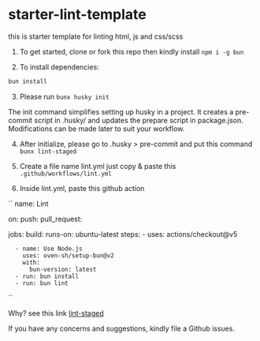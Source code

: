 # starter-lint-template
this is starter template for linting html, js and css/scss

1. To get started, clone or fork this repo then kindly install `npm i -g bun`

2. To install dependencies:

```bash
bun install
```
3. Please run `bunx husky init`

The init command simplifies setting up husky in a project. It creates a pre-commit script in .husky/ and updates the prepare script in package.json. Modifications can be made later to suit your workflow.

4. After initialize, please go to .husky > pre-commit and put this command `bunx lint-staged`

5. Create a file name lint.yml just copy & paste this `.github/workflows/lint.yml`

6. Inside lint.yml, paste this github action

``
name: Lint

on:
  push:
  pull_request:

jobs:
  build:
    runs-on: ubuntu-latest
    steps:
      - uses: actions/checkout@v5

      - name: Use Node.js
        uses: oven-sh/setup-bun@v2
        with:
          bun-version: latest
      - run: bun install
      - run: bun lint
``

Why? see this link [lint-staged](https://github.com/lint-staged/lint-staged?tab=readme-ov-file#why)

If you have any concerns and suggestions, kindly file a Github issues.
